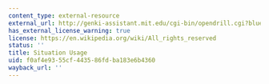 ```yaml
---
content_type: external-resource
external_url: http://genki-assistant.mit.edu/cgi-bin/opendrill.cgi?blueprintid=282
has_external_license_warning: true
license: https://en.wikipedia.org/wiki/All_rights_reserved
status: ''
title: Situation Usage
uid: f0af4e93-55cf-4435-86fd-ba183e6b4360
wayback_url: ''
---
```

